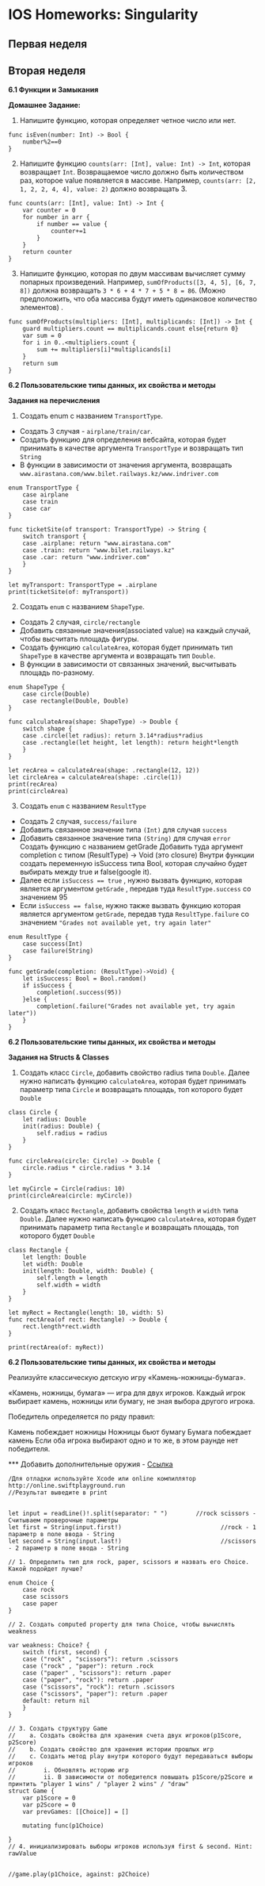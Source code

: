 # IOS Homeworks: Singularity 

## Первая неделя

## Вторая неделя

**6.1 Функции и Замыкания**

**Домашнее Задание:**

1. Напишите функцию, которая определяет четное число или нет.
```
func isEven(number: Int) -> Bool {
    number%2==0
}
```

2. Напишите функцию `counts(arr: [Int], value: Int) -> Int`, которая возвращает `Int`. Возвращаемое число должно быть количеством раз, которое value появляется в массиве. Например, `counts(arr: [2, 1, 2, 2, 4, 4], value: 2)` должно возвращать 3.
```
func counts(arr: [Int], value: Int) -> Int {
    var counter = 0
    for number in arr {
        if number == value {
            counter+=1
        }
    }
    return counter
}
```

3. Напишите функцию, которая по двум массивам вычисляет сумму попарных произведений. Например, `sumOfProducts([3, 4, 5], [6, 7, 8])` должна возвращать `3 * 6 + 4 * 7 + 5 * 8 = 86`. (Можно предположить, что оба массива будут иметь одинаковое количество элементов) .

```
func sumOfProducts(multipliers: [Int], multiplicands: [Int]) -> Int {
    guard multipliers.count == multiplicands.count else{return 0}
    var sum = 0
    for i in 0..<multipliers.count {
        sum += multipliers[i]*multiplicands[i]
    }
    return sum
}
```

**6.2 Пользовательские типы данных, их свойства и методы**

**Задания на перечисления**

1. Создать enum с  названием `TransportType`. 
* Создать 3 случая - `airplane/train/car`.
* Создать функцию для определения вебсайта, которая будет принимать в качестве аргумента `TransportType` и возвращать тип `String`
* В функции в зависимости от значения аргумента, возвращать `www.airastana.com/www.bilet.railways.kz/www.indriver.com`


```
enum TransportType {
    case airplane
    case train
    case car
}

func ticketSite(of transport: TransportType) -> String {
    switch transport {
    case .airplane: return "www.airastana.com"
    case .train: return "www.bilet.railways.kz"
    case .car: return "www.indriver.com"
    }
}

let myTransport: TransportType = .airplane
print(ticketSite(of: myTransport))

```

2. Создать `enum` с названием `ShapeType`.
* Создать 2 случая, `circle/rectangle`
* Добавить связанные значения(associated value) на каждый случай, чтобы высчитать площадь фигуры.
* Создать функцию `calculateArea`,  которая будет принимать тип `ShapeType` в качестве аргумента и возвращать тип `Double`.
* В функции в зависимости от связанных значений, высчитывать площадь по-разному.

```
enum ShapeType {
    case circle(Double)
    case rectangle(Double, Double)
}

func calculateArea(shape: ShapeType) -> Double {
    switch shape {
    case .circle(let radius): return 3.14*radius*radius
    case .rectangle(let height, let length): return height*length
    }
}

let recArea = calculateArea(shape: .rectangle(12, 12))
let circleArea = calculateArea(shape: .circle(1))
print(recArea)
print(circleArea)

```

3. Создать `enum` с названием `ResultType`
* Создать 2 случая, `success/failure`
* Добавить связанное значение типа `(Int)` для случая `success`
* Добавить связанное значение типа `(String)` для случая `error`
Создать функцию с названием getGrade
Добавить туда аргумент completion с типом (ResultType) -> Void (это closure)
Внутри функции создать переменную isSuccess типа Bool, которая случайно будет выбирать между true и false(google it).
* Далее если `isSuccess == true`  , нужно вызвать функцию, которая является аргументом `getGrade` , передав туда `ResultType.success` со значением 95
* Если `isSuccess == false`, нужно также вызвать функцию которая является аргументом `getGrade`, передав туда `ResultType.failure` со значением `"Grades not available yet, try again later"`

```
enum ResultType {
    case success(Int)
    case failure(String)
}

func getGrade(completion: (ResultType)->Void) {
    let isSuccess: Bool = Bool.random()
    if isSuccess {
        completion(.success(95))
    }else {
        completion(.failure("Grades not available yet, try again later"))
    }
}
```

**6.2 Пользовательские типы данных, их свойства и методы**

**Задания на Structs & Classes**

1. Создать класс `Circle`, добавить свойство radius типа `Double`. Далее нужно написать функцию `calculateArea`, которая будет принимать параметр типа `Circle` и возвращать площадь, топ которого будет `Double`
```
class Circle {
    let radius: Double
    init(radius: Double) {
        self.radius = radius
    }
}

func circleArea(circle: Circle) -> Double {
    circle.radius * circle.radius * 3.14
}

let myCircle = Circle(radius: 10)
print(circleArea(circle: myCircle))
```
2. Создать класс `Rectangle`, добавить свойства `length` и `width` типа `Double`. Далее нужно написать функцию `calculateArea`, которая будет принимать параметр типа `Rectangle` и возвращать площадь, топ которого будет `Double`

```
class Rectangle {
    let length: Double
    let width: Double
    init(length: Double, width: Double) {
        self.length = length
        self.width = width
    }
}

let myRect = Rectangle(length: 10, width: 5)
func rectArea(of rect: Rectangle) -> Double {
    rect.length*rect.width
}

print(rectArea(of: myRect))

```
**6.2 Пользовательские типы данных, их свойства и методы**

Реализуйте классическую детскую игру «Камень-ножницы-бумага».

«Камень, ножницы, бумага» — игра для двух игроков. Каждый игрок выбирает камень, ножницы или бумагу, не зная выбора другого игрока.

Победитель определяется по ряду правил:

Камень побеждает ножницы
Ножницы бьют бумагу
Бумага побеждает камень
Если оба игрока выбирают одно и то же, в этом раунде нет победителя.

*** Добавить дополнительные оружия - [Ссылка](https://en.wikipedia.org/wiki/Rock_paper_scissors#Additional_weapons)

```
/Для отладки используйте Xcode или online компиллятор http://online.swiftplayground.run
//Результат выведите в print


let input = readLine()!.split(separator: " ")        //rock scissors - Считываем проверочные параметры
let first = String(input.first!)                            //rock - 1 параметр в поле ввода - String
let second = String(input.last!)                            //scissors - 2 параметр в поле ввода - String

// 1. Определить тип для rock, paper, scissors и назвать его Choice. Какой подойдет лучше?

enum Choice {
    case rock
    case scissors
    case paper
}

// 2. Создать computed property для типа Choice, чтобы вычислять weakness

var weakness: Choice? {
    switch (first, second) {
    case ("rock" , "scissors"): return .scissors
    case ("rock" , "paper"): return .rock
    case ("paper" , "scissors"): return .paper
    case ("paper", "rock"): return .paper
    case ("scissors", "rock"): return .scissors
    case ("scissors", "paper"): return .paper
    default: return nil
    }
}

// 3. Создать структуру Game
//    a. Создать свойства для хранения счета двух игроков(p1Score, p2Score)
//    b. Создать свойство для хранения истории прошлых игр
//    c. Создать метод play внутри которого будут передаваться выборы игроков
//        i. Обновлять историю игр
//        ii. В зависимости от победителся повышать p1Score/p2Score и принтить "player 1 wins" / "player 2 wins" / "draw"
struct Game {
    var p1Score = 0
    var p2Score = 0
    var prevGames: [[Choice]] = []
    
    mutating func(p1Choice)
    
}
// 4. инициализировать выборы игроков используя first & second. Hint: rawValue


//game.play(p1Choice, against: p2Choice)

```